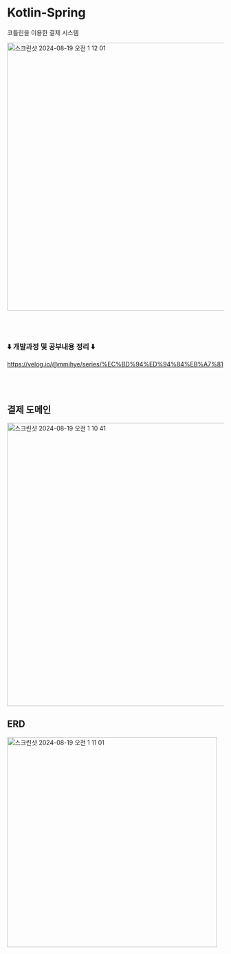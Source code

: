 # Kotlin-Spring
코틀린을 이용한 결제 시스템 

<img width="622" alt="스크린샷 2024-08-19 오전 1 12 01" src="https://github.com/user-attachments/assets/6ad2355f-57e8-431b-8594-aed54accc2f6">

<br><br>
### ⬇️ 개발과정 및 공부내용 정리 ⬇️
https://velog.io/@mmihye/series/%EC%BD%94%ED%94%84%EB%A7%81
<br><br><br><br>

## 결제 도메인
<img width="658" alt="스크린샷 2024-08-19 오전 1 10 41" src="https://github.com/user-attachments/assets/e55dc6f6-14a3-41c4-9c83-a37a824e75f3">

## ERD
<img width="488" alt="스크린샷 2024-08-19 오전 1 11 01" src="https://github.com/user-attachments/assets/6fb486a8-fb31-421d-a9b5-45275fea9f28">
